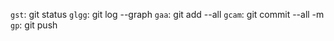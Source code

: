 `gst`: git status
`glgg`: git log --graph
`gaa`: git add --all
`gcam`: git commit --all -m
`gp`: git push